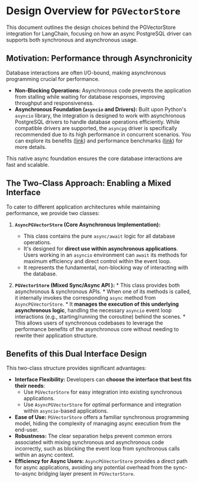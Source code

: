 # Design Overview for `PGVectorStore`

This document outlines the design choices behind the PGVectorStore integration for LangChain, focusing on how an async PostgreSQL driver can supports both synchronous and asynchronous usage.

## Motivation: Performance through Asynchronicity

Database interactions are often I/O-bound, making asynchronous programming crucial for performance.

-  **Non-Blocking Operations:** Asynchronous code prevents the application from stalling while waiting for database responses, improving throughput and responsiveness.
-  **Asynchronous Foundation (`asyncio` and Drivers):** Built upon Python's `asyncio` library, the integration is designed to work with asynchronous PostgreSQL drivers to handle database operations efficiently. While compatible drivers are supported, the `asyncpg` driver is specifically recommended due to its high performance in concurrent scenarios. You can explore its benefits ([link](https://magic.io/blog/asyncpg-1m-rows-from-postgres-to-python/)) and performance benchmarks ([link](https://fernandoarteaga.dev/blog/psycopg-vs-asyncpg/)) for more details.

This native async foundation ensures the core database interactions are fast and scalable.

## The Two-Class Approach: Enabling a Mixed Interface

To cater to different application architectures while maintaining performance, we provide two classes:

1.  **`AsyncPGVectorStore` (Core Asynchronous Implementation):**
    * This class contains the pure `async/await` logic for all database operations.
    * It's designed for **direct use within asynchronous applications**. Users working in an `asyncio` environment can `await` its methods for maximum efficiency and direct control within the event loop.
    * It represents the fundamental, non-blocking way of interacting with the database.

2.   **`PGVectorStore` (Mixed Sync/Async API ):**
    * This class provides both asynchronous & synchronous APIs.
    * When one of its methods is called, it internally invokes the corresponding `async` method from `AsyncPGVectorStore`.
    * It **manages the execution of this underlying asynchronous logic**, handling the necessary `asyncio` event loop interactions (e.g., starting/running the coroutine) behind the scenes.
    * This allows users of synchronous codebases to leverage the performance benefits of the asynchronous core without needing to rewrite their application structure.

## Benefits of this Dual Interface Design

This two-class structure provides significant advantages:

-   **Interface Flexibility:** Developers can **choose the interface that best fits their needs**:
    * Use `PGVectorStore` for easy integration into existing synchronous applications.
    * Use `AsyncPGVectorStore` for optimal performance and integration within `asyncio`-based applications.
-   **Ease of Use:** `PGVectorStore` offers a familiar synchronous programming model, hiding the complexity of managing async execution from the end-user.
-   **Robustness:** The clear separation helps prevent common errors associated with mixing synchronous and asynchronous code incorrectly, such as blocking the event loop from synchronous calls within an async context.
-   **Efficiency for Async Users:** `AsyncPGVectorStore` provides a direct path for async applications, avoiding any potential overhead from the sync-to-async bridging layer present in `PGVectorStore`.
